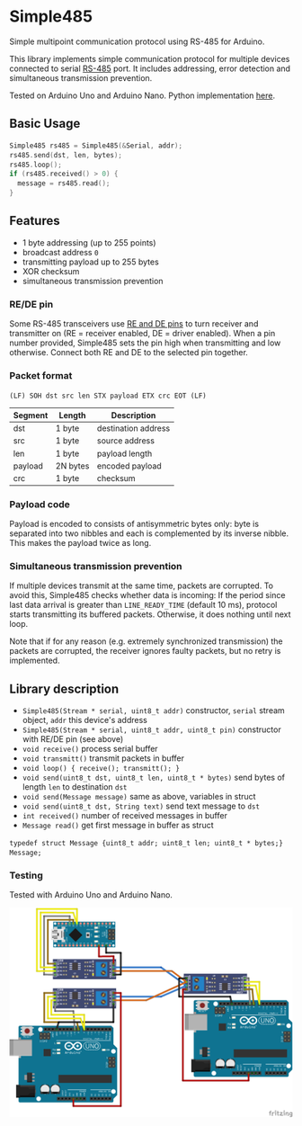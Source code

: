 # Simple485
Simple multipoint communication protocol using RS-485 for Arduino.

This library implements simple communication protocol for multiple devices connected to serial [RS-485](https://en.wikipedia.org/wiki/RS-485) port. It includes addressing, error detection and simultaneous transmission prevention.

Tested on Arduino Uno and Arduino Nano. Python implementation [here](https://github.com/rzeman9/pySimple485).

## Basic Usage

```c++
Simple485 rs485 = Simple485(&Serial, addr);
rs485.send(dst, len, bytes);
rs485.loop();
if (rs485.received() > 0) {
  message = rs485.read();
}
```

## Features

- 1 byte addressing (up to 255 points)
- broadcast address `0`
- transmitting payload up to 255 bytes
- XOR checksum
- simultaneous transmission prevention

### RE/DE pin

Some RS-485 transceivers use [RE and DE pins](https://electronics.stackexchange.com/questions/153500/correctly-using-re-and-de-with-rs485) to turn receiver and transmitter on (RE = receiver enabled, DE = driver enabled). When a pin number provided, Simple485 sets the pin high when transmitting and low otherwise. Connect both RE and DE to the selected pin together.

### Packet format

`(LF) SOH dst src len STX payload ETX crc EOT (LF)`

| Segment | Length   | Description         |
|---------|----------|---------------------|
| dst     | 1 byte   | destination address |
| src     | 1 byte   | source address      |
| len     | 1 byte   | payload length      |
| payload | 2N bytes | encoded payload     |
| crc     | 1 byte   | checksum            |

### Payload code

Payload is encoded to consists of antisymmetric bytes only: byte is separated into two nibbles and each is complemented by its inverse nibble. This makes the payload twice as long.

### Simultaneous transmission prevention

If multiple devices transmit at the same time, packets are corrupted. To avoid this, Simple485 checks whether data is incoming:
If the period since last data arrival is greater than `LINE_READY_TIME` (default 10 ms), protocol starts transmitting its buffered packets. Otherwise, it does nothing until next loop.

Note that if for any reason (e.g. extremely synchronized transmission) the packets are corrupted, the receiver ignores faulty packets, but no retry is implemented.

## Library description


- `Simple485(Stream * serial, uint8_t addr)` constructor, `serial` stream object, `addr` this device's address
- `Simple485(Stream * serial, uint8_t addr, uint8_t pin)` constructor with RE/DE pin (see above)
- `void receive()` process serial buffer
- `void transmitt()` transmit packets in buffer
- `void loop() { receive(); transmitt(); }`
- `void send(uint8_t dst, uint8_t len, uint8_t * bytes)` send bytes of length `len` to destination `dst`
- `void send(Message message)` same as above, variables in struct
- `void send(uint8_t dst, String text)` send text message to `dst`
- `int received()` number of received messages in buffer
- `Message read()` get first message in buffer as struct

`typedef struct Message {uint8_t addr; uint8_t len; uint8_t * bytes;} Message;`

### Testing

Tested with Arduino Uno and Arduino Nano.

![Arrangement](docs/wiring.png)
